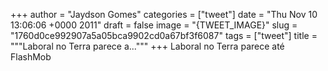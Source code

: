 
+++
author = "Jaydson Gomes"
categories = ["tweet"]
date = "Thu Nov 10 13:06:06 +0000 2011"
draft = false
image = "{TWEET_IMAGE}"
slug = "1760d0ce992907a5a05bca9902cd0a67bf3f6087"
tags = ["tweet"]
title = """Laboral no Terra parece a..."""
+++
Laboral no Terra parece até FlashMob
